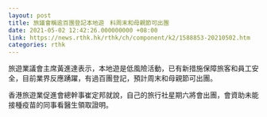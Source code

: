 ```yaml
---
layout: post
title: 旅議會稱逾百團登記本地遊　料周末和母親節可出團
date: 2021-05-02 12:42:26.000000000 +08:00
link: https://news.rthk.hk/rthk/ch/component/k2/1588853-20210502.htm
categories: rthk
---
```


旅遊業議會主席黃進達表示，本地遊是低風險活動，已有新措施保障旅客和員工安全，目前業界反應踴躍，有過百團登記，預計周末和母親節可出團。

香港旅遊業促進會總幹事崔定邦就說，自己的旅行社星期六將會出團，會資助未能接種疫苗的同事看醫生領取證明。
